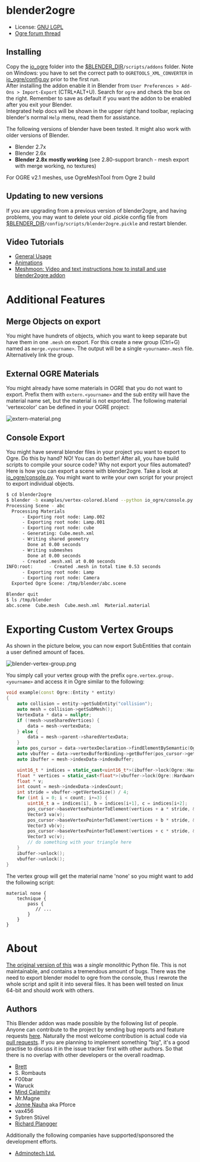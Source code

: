 # blender2ogre #

* License: [GNU LGPL](http://www.gnu.org/licenses/lgpl.html)
* [Ogre forum thread](http://ogre3d.org/forums/viewtopic.php?f=8&t=61485)

## Installing ##
Copy the [io_ogre](io_ogre) folder into the [$BLENDER_DIR](https://docs.blender.org/manual/ja/dev/getting_started/installing/configuration/directories.html)`/scripts/addons` folder.
Note on Windows: you have to set the correct path to `OGRETOOLS_XML_CONVERTER` in [io_ogre/config.py](io_ogre/config.py) prior to the first run.  
After installing the addon enable it in Blender from `User Preferences > Add-Ons > Import-Export` (CTRL+ALT+U). Search for `ogre` and check the box on the right. Remember to save as default if you want the addon to be enabled after you exit your Blender.  
Integrated help docs will be shown in the upper right hand toolbar, replacing blender's normal `Help` menu, read them for assistance.

The following versions of blender have been tested. It might also work with older versions of Blender.

* Blender 2.7x
* Blender 2.6x
* **Blender 2.8x mostly working** (see 2.80-support branch - mesh export with merge working, no textures)

For OGRE v2.1 meshes, use OgreMeshTool from Ogre 2 build

## Updating to new versions ##

If you are upgrading from a previous version of blender2ogre, and having problems, you may want to delete your old .pickle config file from
[$BLENDER_DIR](https://docs.blender.org/manual/ja/dev/getting_started/installing/configuration/directories.html)`/config/scripts/blender2ogre.pickle` and restart blender.

## Video Tutorials

* [General Usage](http://www.youtube.com/watch?feature=player_embedded&v=3EpwEsB0_kk)
* [Animations](http://www.youtube.com/watch?feature=player_embedded&v=5oVM0Lmeb68)
* [Meshmoon: Video and text instructions how to install and use blender2ogre addon](http://doc.meshmoon.com/index.html?page=from-blender-to-meshmoon-part-1)

# Additional Features

## Merge Objects on export

You might have hundrets of objects, which you want to keep separate but have them in one `.mesh` on export.
For this create a new group (Ctrl+G) named as `merge.<yourname>`. The output will be a single `<yourname>.mesh` file. Alternatively link the group.

## External OGRE Materials

You might already have some materials in OGRE that you do not want to export.
Prefix them with `extern.<yourname>` and the sub entity will have the material name set,
but the material is not exported. The following material 'vertexcolor' can be defined in
your OGRE project:

![extern-material.png](https://bitbucket.org/repo/dAG7Gx/images/3637870399-extern-material.png)

## Console Export

You might have several blender files in your project you want to export to Ogre. Do this by hand? NO! You can do better! After all, you have build scripts to compile your source code? Why not export your files automated?
Here is how you can export a scene with blender2ogre. Take a look at [io_ogre/console.py](io_ogre/console.py). You might want to write your own script for your project to export individual objects.

```bash
$ cd blender2ogre
$ blender -b examples/vertex-colored.blend --python io_ogre/console.py -- /tmp/blender 'scene abc'
Processing Scene - abc
  Processing Materials
      - Exporting root node: Lamp.002
      - Exporting root node: Lamp.001
      - Exporting root node: cube
      - Generating: Cube.mesh.xml
      - Writing shared geometry
        Done at 0.00 seconds
      - Writing submeshes
        Done at 0.00 seconds
      - Created .mesh.xml at 0.00 seconds
INFO:root:      - Created .mesh in total time 0.53 seconds
      - Exporting root node: Lamp
      - Exporting root node: Camera
  Exported Ogre Scene: /tmp/blender/abc.scene

Blender quit
$ ls /tmp/blender
abc.scene  Cube.mesh  Cube.mesh.xml  Material.material
```

# Exporting Custom Vertex Groups

As shown in the picture below, you can now export SubEntities that contain
a user defined amount of faces.

![blender-vertex-group.png](https://bitbucket.org/repo/dAG7Gx/images/1164854951-blender-vertex-group.png)

You simply call your vertex group with the
prefix `ogre.vertex.group.<yourname>` and access it in Ogre similar to
the following:

```cpp
void example(const Ogre::Entity * entity)
{
    auto collision = entity->getSubEntity("collision");
    auto mesh = collision->getSubMesh();
    VertexData * data = nullptr;
    if (!mesh->useSharedVertices) {
        data = mesh->vertexData;
    } else {
        data = mesh->parent->sharedVertexData;
    }
    auto pos_cursor = data->vertexDeclaration->findElementBySemantic(Ogre::VES_POSITION);
    auto vbuffer = data->vertexBufferBinding->getBuffer(pos_cursor->getSource());
    auto ibuffer = mesh->indexData->indexBuffer;

    uint16_t * indices = static_cast<uint16_t*>(ibuffer->lock(Ogre::HardwareBuffer::HBL_READ_ONLY));
    float * vertices = static_cast<float*>(vbuffer->lock(Ogre::HardwareBuffer::HBL_READ_ONLY));
    float * v;
    int count = mesh->indexData->indexCount;
    int stride = vbuffer->getVertexSize() / 4;
    for (int i = 0; i < count; i+=3) {
        uint16_t a = indices[i], b = indices[i+1], c = indices[i+2];
        pos_cursor->baseVertexPointerToElement(vertices + a * stride, &v);
        Vector3 va(v);
        pos_cursor->baseVertexPointerToElement(vertices + b * stride, &v);
        Vector3 vb(v);
        pos_cursor->baseVertexPointerToElement(vertices + c * stride, &v);
        Vector3 vc(v);
        // do something with your triangle here
    }
    ibuffer->unlock();
    vbuffer->unlock();
}
```
The vertex group will get the material name 'none' so you might want to add the following script:

```
material none {
    technique {
        pass {
           // ...
        }
    }
}
```

# About

[The original version of this](https://bitbucket.org/iboshkov/blender2ogre) was a *single* monolithic Python file.
This is not maintainable, and contains a tremendous amount of bugs. There was the need to export blender model to ogre from
the console, thus I rewrote the whole script and split it into several files.
It has been well tested on linux 64-bit and should work with others.

## Authors ##

This Blender addon was made possible by the following list of people. Anyone can contribute to the project by sending bug reports and feature requests [here](https://bitbucket.org/plan_rich/blender2ogre/issues). Naturally the most welcome contribution is actual code via [pull requests](https://bitbucket.org/plan_rich/blender2ogre/pull-requests). If you are planning to implement something "big", it's a good practise to discuss it in the issue tracker first with other authors. So that there is no overlap with other developers or the overall roadmap.
 
* [Brett](http://pyppet.blogspot.fi/)
* S. Rombauts
* F00bar
* Waruck
* [Mind Calamity](https://bitbucket.org/MindCalamity)
* Mr.Magne
* [Jonne Nauha](https://bitbucket.org/jonnenauha) aka Pforce
* vax456
* Sybren Stüvel
* [Richard Plangger](https://bitbucket.org/plan_rich)

Additionally the following companies have supported/sponsored the development efforts.

* [Adminotech Ltd.](http://www.meshmoon.com/)

